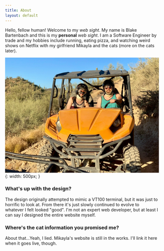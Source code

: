 ```yaml
---
title: About
layout: default
---
```

Hello, fellow human!  Welcome to my _web sight_.  My name is Blake Bartenbach and this is my
**personal** _web sight_.  I am a Software Engineer by trade and my hobbies include running, eating pizza, and 
watching weird shows on Netflix with my girlfriend Mikayla and the cats (more on the cats later).

![an image of me and my girlfriend on a UTV](/assets/images/utv.jpg){: width: 500px; }

### What's up with the design?
The design originally attempted to mimic a VT100 terminal, but it was just to horrific to look at.  From there it's just slowly continued to evolve to whatever I felt looked "good".  I'm not an expert web developer, but at least I can say I designed the entire website myself.

### Where's the cat information you promised me?
About that...Yeah, I lied.  Mikayla's website is still in the works.  I'll link it here when it goes live, though.
